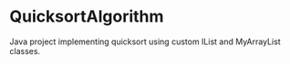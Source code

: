 # QuicksortAlgorithm
Java project implementing quicksort using custom IList and MyArrayList classes.

